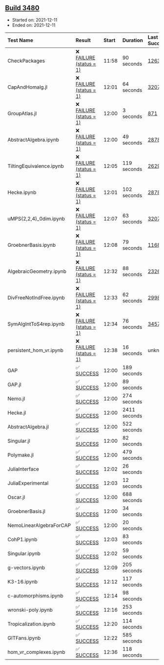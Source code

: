 ## [Build 3480](https://oscarci.mathematik.uni-kl.de/job/oscar-stable/3480/)

* Started on: 2021-12-11
* Ended on: 2021-12-11

| Test Name    | Result | Start | Duration | Last Success | First Failure |
|:-------------|:-------|:------|:---------|:-------------|:--------------|
| CheckPackages | ❌ [FAILURE (status = 1)](https://oscarci.mathematik.uni-kl.de/job/oscar-stable/3480/artifact/logs/build-3480/CheckPackages.log) | 11:58 | 90 seconds | [1263](https://oscarci.mathematik.uni-kl.de/job/oscar-stable/1263/) | [1264](https://oscarci.mathematik.uni-kl.de/job/oscar-stable/1264/) |
| CapAndHomalg.jl | ❌ [FAILURE (status = 1)](https://oscarci.mathematik.uni-kl.de/job/oscar-stable/3480/artifact/logs/build-3480/CapAndHomalg.jl.log) | 12:01 | 64 seconds | [3207](https://oscarci.mathematik.uni-kl.de/job/oscar-stable/3207/) | [3208](https://oscarci.mathematik.uni-kl.de/job/oscar-stable/3208/) |
| GroupAtlas.jl | ❌ [FAILURE (status = 1)](https://oscarci.mathematik.uni-kl.de/job/oscar-stable/3480/artifact/logs/build-3480/GroupAtlas.jl.log) | 12:00 | 3 seconds | [871](https://oscarci.mathematik.uni-kl.de/job/oscar-stable/871/) | [872](https://oscarci.mathematik.uni-kl.de/job/oscar-stable/872/) |
| AbstractAlgebra.ipynb | ❌ [FAILURE (status = 1)](https://oscarci.mathematik.uni-kl.de/job/oscar-stable/3480/artifact/logs/build-3480/AbstractAlgebra.ipynb.log) | 12:00 | 49 seconds | [2878](https://oscarci.mathematik.uni-kl.de/job/oscar-stable/2878/) | [2879](https://oscarci.mathematik.uni-kl.de/job/oscar-stable/2879/) |
| TiltingEquivalence.ipynb | ❌ [FAILURE (status = 1)](https://oscarci.mathematik.uni-kl.de/job/oscar-stable/3480/artifact/logs/build-3480/TiltingEquivalence.ipynb.log) | 12:05 | 119 seconds | [2629](https://oscarci.mathematik.uni-kl.de/job/oscar-stable/2629/) | [2630](https://oscarci.mathematik.uni-kl.de/job/oscar-stable/2630/) |
| Hecke.ipynb | ❌ [FAILURE (status = 1)](https://oscarci.mathematik.uni-kl.de/job/oscar-stable/3480/artifact/logs/build-3480/Hecke.ipynb.log) | 12:01 | 102 seconds | [2878](https://oscarci.mathematik.uni-kl.de/job/oscar-stable/2878/) | [2879](https://oscarci.mathematik.uni-kl.de/job/oscar-stable/2879/) |
| uMPS(2,2,4)_0dim.ipynb | ❌ [FAILURE (status = 1)](https://oscarci.mathematik.uni-kl.de/job/oscar-stable/3480/artifact/logs/build-3480/uMPS-2-2-4-_0dim.ipynb.log) | 12:07 | 63 seconds | [3207](https://oscarci.mathematik.uni-kl.de/job/oscar-stable/3207/) | [3208](https://oscarci.mathematik.uni-kl.de/job/oscar-stable/3208/) |
| GroebnerBasis.ipynb | ❌ [FAILURE (status = 1)](https://oscarci.mathematik.uni-kl.de/job/oscar-stable/3480/artifact/logs/build-3480/GroebnerBasis.ipynb.log) | 12:08 | 79 seconds | [1168](https://oscarci.mathematik.uni-kl.de/job/oscar-stable/1168/) | [1169](https://oscarci.mathematik.uni-kl.de/job/oscar-stable/1169/) |
| AlgebraicGeometry.ipynb | ❌ [FAILURE (status = 1)](https://oscarci.mathematik.uni-kl.de/job/oscar-stable/3480/artifact/logs/build-3480/AlgebraicGeometry.ipynb.log) | 12:32 | 88 seconds | [2326](https://oscarci.mathematik.uni-kl.de/job/oscar-stable/2326/) | [2327](https://oscarci.mathematik.uni-kl.de/job/oscar-stable/2327/) |
| DivFreeNotIndFree.ipynb | ❌ [FAILURE (status = 1)](https://oscarci.mathematik.uni-kl.de/job/oscar-stable/3480/artifact/logs/build-3480/DivFreeNotIndFree.ipynb.log) | 12:33 | 62 seconds | [2998](https://oscarci.mathematik.uni-kl.de/job/oscar-stable/2998/) | [2999](https://oscarci.mathematik.uni-kl.de/job/oscar-stable/2999/) |
| SymAlgIntToS4rep.ipynb | ❌ [FAILURE (status = 1)](https://oscarci.mathematik.uni-kl.de/job/oscar-stable/3480/artifact/logs/build-3480/SymAlgIntToS4rep.ipynb.log) | 12:34 | 76 seconds | [3457](https://oscarci.mathematik.uni-kl.de/job/oscar-stable/3457/) | [3458](https://oscarci.mathematik.uni-kl.de/job/oscar-stable/3458/) |
| persistent_hom_vr.ipynb | ❌ [FAILURE (status = 1)](https://oscarci.mathematik.uni-kl.de/job/oscar-stable/3480/artifact/logs/build-3480/persistent_hom_vr.ipynb.log) | 12:38 | 16 seconds | unknown | unknown |
| GAP | ✅ [SUCCESS](https://oscarci.mathematik.uni-kl.de/job/oscar-stable/3480/artifact/logs/build-3480/GAP.log) | 12:00 | 189 seconds |  |  |
| GAP.jl | ✅ [SUCCESS](https://oscarci.mathematik.uni-kl.de/job/oscar-stable/3480/artifact/logs/build-3480/GAP.jl.log) | 12:00 | 89 seconds |  |  |
| Nemo.jl | ✅ [SUCCESS](https://oscarci.mathematik.uni-kl.de/job/oscar-stable/3480/artifact/logs/build-3480/Nemo.jl.log) | 12:00 | 274 seconds |  |  |
| Hecke.jl | ✅ [SUCCESS](https://oscarci.mathematik.uni-kl.de/job/oscar-stable/3480/artifact/logs/build-3480/Hecke.jl.log) | 12:00 | 2411 seconds |  |  |
| AbstractAlgebra.jl | ✅ [SUCCESS](https://oscarci.mathematik.uni-kl.de/job/oscar-stable/3480/artifact/logs/build-3480/AbstractAlgebra.jl.log) | 12:00 | 522 seconds |  |  |
| Singular.jl | ✅ [SUCCESS](https://oscarci.mathematik.uni-kl.de/job/oscar-stable/3480/artifact/logs/build-3480/Singular.jl.log) | 12:00 | 82 seconds |  |  |
| Polymake.jl | ✅ [SUCCESS](https://oscarci.mathematik.uni-kl.de/job/oscar-stable/3480/artifact/logs/build-3480/Polymake.jl.log) | 12:00 | 479 seconds |  |  |
| JuliaInterface | ✅ [SUCCESS](https://oscarci.mathematik.uni-kl.de/job/oscar-stable/3480/artifact/logs/build-3480/JuliaInterface.log) | 12:02 | 26 seconds |  |  |
| JuliaExperimental | ✅ [SUCCESS](https://oscarci.mathematik.uni-kl.de/job/oscar-stable/3480/artifact/logs/build-3480/JuliaExperimental.log) | 12:03 | 12 seconds |  |  |
| Oscar.jl | ✅ [SUCCESS](https://oscarci.mathematik.uni-kl.de/job/oscar-stable/3480/artifact/logs/build-3480/Oscar.jl.log) | 12:00 | 688 seconds |  |  |
| GroebnerBasis.jl | ✅ [SUCCESS](https://oscarci.mathematik.uni-kl.de/job/oscar-stable/3480/artifact/logs/build-3480/GroebnerBasis.jl.log) | 12:00 | 34 seconds |  |  |
| NemoLinearAlgebraForCAP | ✅ [SUCCESS](https://oscarci.mathematik.uni-kl.de/job/oscar-stable/3480/artifact/logs/build-3480/NemoLinearAlgebraForCAP.log) | 12:00 | 20 seconds |  |  |
| CohP1.ipynb | ✅ [SUCCESS](https://oscarci.mathematik.uni-kl.de/job/oscar-stable/3480/artifact/logs/build-3480/CohP1.ipynb.log) | 12:03 | 83 seconds |  |  |
| Singular.ipynb | ✅ [SUCCESS](https://oscarci.mathematik.uni-kl.de/job/oscar-stable/3480/artifact/logs/build-3480/Singular.ipynb.log) | 12:02 | 59 seconds |  |  |
| g-vectors.ipynb | ✅ [SUCCESS](https://oscarci.mathematik.uni-kl.de/job/oscar-stable/3480/artifact/logs/build-3480/g-vectors.ipynb.log) | 12:09 | 205 seconds |  |  |
| K3-16.ipynb | ✅ [SUCCESS](https://oscarci.mathematik.uni-kl.de/job/oscar-stable/3480/artifact/logs/build-3480/K3-16.ipynb.log) | 12:12 | 117 seconds |  |  |
| c-automorphisms.ipynb | ✅ [SUCCESS](https://oscarci.mathematik.uni-kl.de/job/oscar-stable/3480/artifact/logs/build-3480/c-automorphisms.ipynb.log) | 12:14 | 98 seconds |  |  |
| wronski-poly.ipynb | ✅ [SUCCESS](https://oscarci.mathematik.uni-kl.de/job/oscar-stable/3480/artifact/logs/build-3480/wronski-poly.ipynb.log) | 12:16 | 253 seconds |  |  |
| Tropicalization.ipynb | ✅ [SUCCESS](https://oscarci.mathematik.uni-kl.de/job/oscar-stable/3480/artifact/logs/build-3480/Tropicalization.ipynb.log) | 12:20 | 114 seconds |  |  |
| GITFans.ipynb | ✅ [SUCCESS](https://oscarci.mathematik.uni-kl.de/job/oscar-stable/3480/artifact/logs/build-3480/GITFans.ipynb.log) | 12:22 | 585 seconds |  |  |
| hom_vr_complexes.ipynb | ✅ [SUCCESS](https://oscarci.mathematik.uni-kl.de/job/oscar-stable/3480/artifact/logs/build-3480/hom_vr_complexes.ipynb.log) | 12:36 | 118 seconds |  |  |
